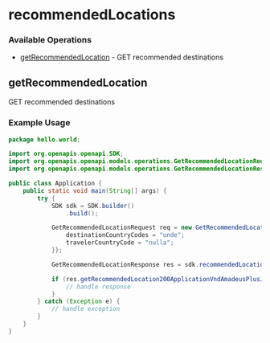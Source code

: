 # recommendedLocations

### Available Operations

* [getRecommendedLocation](#getrecommendedlocation) - GET recommended destinations

## getRecommendedLocation

GET recommended destinations

### Example Usage

```java
package hello.world;

import org.openapis.openapi.SDK;
import org.openapis.openapi.models.operations.GetRecommendedLocationRequest;
import org.openapis.openapi.models.operations.GetRecommendedLocationResponse;

public class Application {
    public static void main(String[] args) {
        try {
            SDK sdk = SDK.builder()
                .build();

            GetRecommendedLocationRequest req = new GetRecommendedLocationRequest("quibusdam") {{
                destinationCountryCodes = "unde";
                travelerCountryCode = "nulla";
            }};            

            GetRecommendedLocationResponse res = sdk.recommendedLocations.getRecommendedLocation(req);

            if (res.getRecommendedLocation200ApplicationVndAmadeusPlusJsonObject != null) {
                // handle response
            }
        } catch (Exception e) {
            // handle exception
        }
    }
}
```
